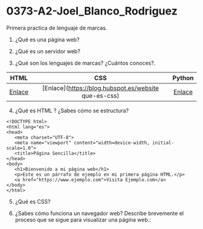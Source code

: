# 0373-A2-Joel_Blanco_Rodriguez

Primera practica de lenguaje de marcas.

1. ¿Qué es una página web?

2. ¿Qué es un servidor web?


3. ¿Qué son los lenguajes de marcas? ¿Cuántos conoces?. 

|HTML|CSS|Python|
|:----------:|:----------:|:----------:|
|[Enlace](https://developer.mozilla.org/es/docs/Web/HTML)|[Enlace](https://blog.hubspot.es/website que-es-css)|[Enlace](https://aws.amazon.com/es/what-is/python/)|


4. ¿Qué es HTML ? ¿Sabes cómo se estructura?
   
 ```
<!DOCTYPE html>
<html lang="es">
<head>
    <meta charset="UTF-8">
    <meta name="viewport" content="width=device-width, initial-scale=1.0">
    <title>Página Sencilla</title>
</head>
<body>
    <h1>Bienvenido a mi página web</h1>
    <p>Este es un párrafo de ejemplo en mi primera página HTML.</p>
    <a href="https://www.ejemplo.com">Visita Ejemplo.com</a>
</body>
</html>
```

5. ¿Qué es CSS?

6. ¿Sabes cómo funciona un navegador web? Describe brevemente el proceso que se sigue para visualizar una página web.:
